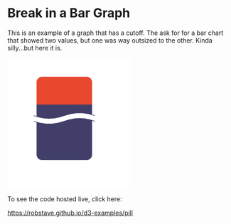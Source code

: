 # Break in a Bar Graph

This is an example of a graph that has a cutoff.
The ask for for a bar chart that showed two values, but one was way outsized to the other.
Kinda silly...but here it is.  


![pill](https://github.com/robstave/d3-examples/blob/main/pill/pill.png)

To see the code hosted live, click here:

https://robstave.github.io/d3-examples/pill





